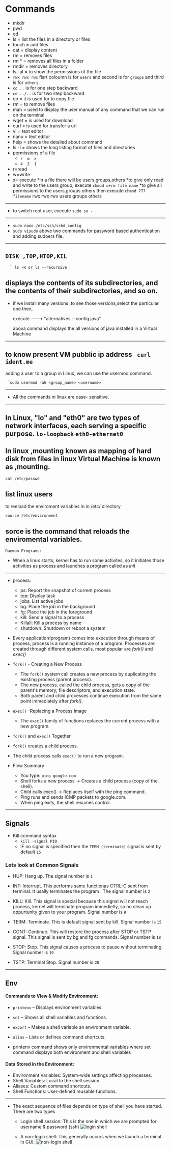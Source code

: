 # Commands

* mkdir
* pwd
* cd
* ls = list the files in a directory or files
* touch = add files
* cat = display content
* rm = removes files
* rm * = removes all files in a folder
* rmdir = removes directory
* ls -al =  to show the permissions of the file
*  ` rwx rwx rwx `
fisrt coloumn is for `users` and second is for `groups` and third is for `others`.
* `cd ..` is for one step backward
* `cd ../..` is for two step backward
* cp = it is used for to copy file
* rm = to remove files
* man = used to display the user manual of any command that we can run on the terminal
* wget = is used for download
* curl = is used for transfer a url
* vi = text editor
* nano = text editor
* help = shows the detailed about command
* ls -l  = shows the long listing format of files and directories
* permissions of a file
    *  `r  w  x`
    *  `4  2  1 `
* r=read
* w=write
* x= execute
*in a file there wiil be users,groups,others
*to give only read and write to the users group, execute
                        ` chmod u+rw file name `
*to give all permissions to the users,groups.others then execute
                          ` chmod 777 filename `
  rwx            rwx           rwx
 users         groups      others  
----------------------------------------------------------------------------------------
*  to switch root user, execute 
    `sudo su - `
-------------------------------------------------------------------------------------------
* `sudo nano /etc/ssh/sshd_config`
* `sudo visudo`
 above two commands for password based authentication and adding sudoers file.
--------------------------------------------------------------------------------------------

 ` DISK ,TOP,HTOP,KIL `
-----------------------------------------

      ` ls -R or ls --recursive `
displays the contents of its subdirectories, and the contents of their subdirectories, and so on.
---------------------------------------------------------------------------------------------------
* if we install many versions ,to see those versions,select the particular one then,
     
    execute --->   "alternatives --config java"

     abova command displays the all versions of java installed in a  Virtual Machine 
-----------------------------------------------------------------------------------------------------
to know present VM pubblic ip address 
 ` curl ident.me`
-------------------------------------------------

adding a user to a group in Linux, we can use the usermod command.

     `sudo usermod -aG <group_name> <username>`
----------------------------------------------------------------------------

* All the commands in linux are case- sensitive.
----------------------------------------------------------------------------

In Linux, "lo" and "eth0" are two types of network interfaces, 
each serving a specific purpose.
  `lo-loopback`
  `eth0-ethernet0`
-----------------------------------------------------------------------------

In linux ,mounting known as mapping of hard disk from files 
  in linux  Virtual Machine is known as ,mounting.
-----------------------------------------------------------------------------
  ` cat /etc/passwd `

list linux users  
-----------------------------------------------------------------------------
to reeload the enviroment variables in in /etc/ directory

   `source /etc/environment`

  sorce is the command that reloads the enviromental variables.
-----------------------------------------------------------------------------

`Daemon Programs:`

* When a linux starts, kernel has to run some activites, so it initiates those activities as process and 
   launches a program called as _init_

---------------------------------

* process:

     * ps: Report the snapshot of current process
     * top: Display task
     * jobs: List active jobs
     * bg: Place the job in the background
     * fg: Place the job in the foreground
     * kill: Send a signal to a process
     * Killall: Kill a process by name
     * shutdown: Shutdown or reboot a system


* Every application(program) comes into execution through means of process, process is a running 
  instance of a program. Processes are created through different system calls, most popular are _fork()_ and _exec()_


* `fork()` - Creating a New Process
    * The `fork()` system call creates a new process by duplicating the existing process (parent process).
    * The new process, called the child process, gets a copy of the parent's memory, file descriptors,
        and execution state.
    * Both parent and child processes continue execution from the same point immediately after _fork()_.

* `exec()` -Replacing a Process Image
    * The `exec()` family of functions replaces the current process with a new program.

*  `fork()` and `exec()` Together

* `fork()` creates a child process.
* The child process calls `exec()` to run a new program.


* Flow Summary
   * You type: `ping google.com`
   * Shell forks a new process → Creates a child process (copy of the shell).
   * Child calls exec() → Replaces itself with the ping command.
   * Ping runs and sends ICMP packets to google.com.
   * When ping exits, the shell resumes control.

-----------------------------------     

## Signals

* Kill command syntax
  * `kill -signal PID`
  * IF no signal is specified then the `TERM (terminate)` signal is sent by default `15`


### Lets look at Common Signals

* HUP: Hang up. The signal number is `1`

* INT: Interrupt. This performs same functionas CTRL-C sent from terminal. It usally terminates the program . The signal number is `2`

* KILL: Kill. This signal is special because this signal will not reach process, kernel will terminate program immedietly, so no clean up oppurtunity given to your program. Signal number is `9`

* TERM: Terminate. This is default signal sent by kill. Signal number is `15`

* CONT: Continue. This will restore the process after STOP or TSTP signal. This signal is sent 
     by bg and fg commands. Signal number is `18`

* STOP: Stop. This signal causes a process to pause without terminating. Signal number is `19`

* TSTP: Terminal Stop. Signal number is `20`

---------------
## Env

#### Commands to View & Modify Environment:

* `printenv` – Displays environment variables.
* `set` – Shows all shell variables and functions.
* `export` – Makes a shell variable an environment variable.
* `alias` – Lists or defines command shortcuts.

* printenv command shows only environmental variables where set command displays both
   environment and shell variables



#### Data Stored in the Environment:

* Environment Variables: System-wide settings affecting processes.
* Shell Variables: Local to the shell session.
* Aliases: Custom command shortcuts.
* Shell Functions: User-defined reusable functions.

--------------

* The exact sequence of files depends on type of shell you have started. There are two types
    * Login shell session: This is the one in which we are prompted for username & password (ssh)
    ![login shell ](image.png)

    * A non-login shell: This generally occurs when we launch a terminal in GUI.
    ![non-login shell](image-1.png)